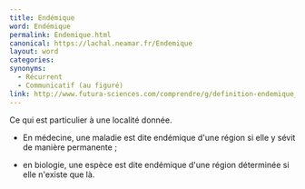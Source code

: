 ```yaml
---
title: Endémique
word: Endémique
permalink: Endemique.html
canonical: https://lachal.neamar.fr/Endemique
layout: word
categories:
synonyms:
  - Récurrent
  - Communicatif (au figuré)
link: http://www.futura-sciences.com/comprendre/g/definition-endemique_2258.php
---
```


Ce qui est particulier à une localité donnée.


* En médecine, une maladie est dite endémique d'une région si elle y sévit de manière permanente ;

* en biologie, une espèce est dite endémique d'une région déterminée si elle n'existe que là.

